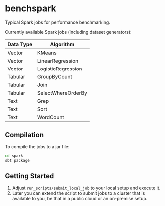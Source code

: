 # benchspark

Typical Spark jobs for performance benchmarking.

Currently available Spark jobs (including dataset generators):

| Data Type |  Algorithm
| --- | ---
| Vector | KMeans |
| Vector | LinearRegression |
| Vector | LogisticRegression |
| Tabular | GroupByCount |
| Tabular | Join | Spark |
| Tabular | SelectWhereOrderBy |
| Text | Grep |
| Text | Sort |
| Text | WordCount |

## Compilation

To compile the jobs to a jar file:

```bash
cd spark
sbt package
```

## Getting Started

1. Adjust `run_scripts/submit_local_job` to your local setup and execute it.
2. Later you can extend the script to submit jobs to a cluster that is available to you, be that in a public cloud or an on-premise setup.

